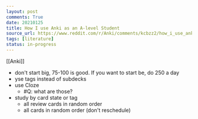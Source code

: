 ```yaml
---
layout: post
comments: True
date: 20210125
title: How I use Anki as an A-level Student
source_url: https://www.reddit.com/r/Anki/comments/kcbzz2/how_i_use_anki_as_an_alevel_student/
tags: [literature]
status: in-progress
---
```


[[Anki]]

-   don't start big, 75-100 is good. If you want to start be, do 250 a day
-   yse tags instead of subdecks
-   use Cloze
    -   #Q: what are those?
-   study by card state or tag
    -   all review cards in random order
    -   all cards in random order (don't reschedule)
